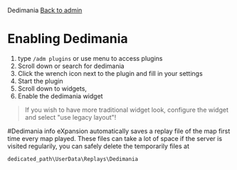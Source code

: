 ﻿Dedimania
[Back to admin](#admin.md)

# Enabling Dedimania
1. type `/adm plugins` or use menu to access plugins
2. Scroll down or search for dedimania
3. Click the wrench icon next to the plugin and fill in your settings
4. Start the plugin
5. Scroll down to widgets,
6. Enable the dedimania widget


> If you wish to have more traditional widget look, configure the widget and select "use legacy layout"!

#Dedimania info
eXpansion automatically saves a replay file of the map first time every map played.
These files can take a lot of space if the server is visited regularily, you can safely delete the temporarily files at

`dedicated_path\UserData\Replays\Dedimania`

